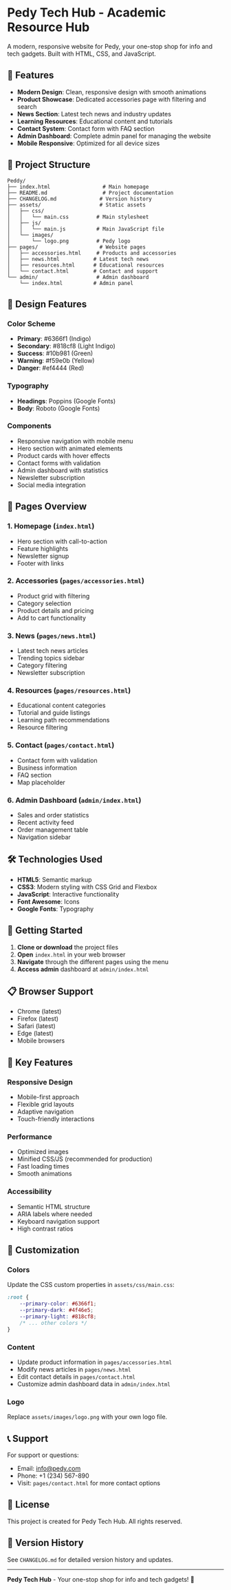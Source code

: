 # Pedy Tech Hub - Academic Resource Hub

A modern, responsive website for Pedy, your one-stop shop for info and tech gadgets. Built with HTML, CSS, and JavaScript.

## 🚀 Features

- **Modern Design**: Clean, responsive design with smooth animations
- **Product Showcase**: Dedicated accessories page with filtering and search
- **News Section**: Latest tech news and industry updates
- **Learning Resources**: Educational content and tutorials
- **Contact System**: Contact form with FAQ section
- **Admin Dashboard**: Complete admin panel for managing the website
- **Mobile Responsive**: Optimized for all device sizes

## 📁 Project Structure

```
Peddy/
├── index.html                 # Main homepage
├── README.md                  # Project documentation
├── CHANGELOG.md              # Version history
├── assets/                   # Static assets
│   ├── css/
│   │   └── main.css         # Main stylesheet
│   ├── js/
│   │   └── main.js          # Main JavaScript file
│   └── images/
│       └── logo.png         # Pedy logo
├── pages/                    # Website pages
│   ├── accessories.html     # Products and accessories
│   ├── news.html           # Latest tech news
│   ├── resources.html      # Educational resources
│   └── contact.html        # Contact and support
└── admin/                   # Admin dashboard
    └── index.html          # Admin panel
```

## 🎨 Design Features

### Color Scheme
- **Primary**: #6366f1 (Indigo)
- **Secondary**: #818cf8 (Light Indigo)
- **Success**: #10b981 (Green)
- **Warning**: #f59e0b (Yellow)
- **Danger**: #ef4444 (Red)

### Typography
- **Headings**: Poppins (Google Fonts)
- **Body**: Roboto (Google Fonts)

### Components
- Responsive navigation with mobile menu
- Hero section with animated elements
- Product cards with hover effects
- Contact forms with validation
- Admin dashboard with statistics
- Newsletter subscription
- Social media integration

## 📱 Pages Overview

### 1. Homepage (`index.html`)
- Hero section with call-to-action
- Feature highlights
- Newsletter signup
- Footer with links

### 2. Accessories (`pages/accessories.html`)
- Product grid with filtering
- Category selection
- Product details and pricing
- Add to cart functionality

### 3. News (`pages/news.html`)
- Latest tech news articles
- Trending topics sidebar
- Category filtering
- Newsletter subscription

### 4. Resources (`pages/resources.html`)
- Educational content categories
- Tutorial and guide listings
- Learning path recommendations
- Resource filtering

### 5. Contact (`pages/contact.html`)
- Contact form with validation
- Business information
- FAQ section
- Map placeholder

### 6. Admin Dashboard (`admin/index.html`)
- Sales and order statistics
- Recent activity feed
- Order management table
- Navigation sidebar

## 🛠️ Technologies Used

- **HTML5**: Semantic markup
- **CSS3**: Modern styling with CSS Grid and Flexbox
- **JavaScript**: Interactive functionality
- **Font Awesome**: Icons
- **Google Fonts**: Typography

## 🚀 Getting Started

1. **Clone or download** the project files
2. **Open** `index.html` in your web browser
3. **Navigate** through the different pages using the menu
4. **Access admin** dashboard at `admin/index.html`

## 📋 Browser Support

- Chrome (latest)
- Firefox (latest)
- Safari (latest)
- Edge (latest)
- Mobile browsers

## 🎯 Key Features

### Responsive Design
- Mobile-first approach
- Flexible grid layouts
- Adaptive navigation
- Touch-friendly interactions

### Performance
- Optimized images
- Minified CSS/JS (recommended for production)
- Fast loading times
- Smooth animations

### Accessibility
- Semantic HTML structure
- ARIA labels where needed
- Keyboard navigation support
- High contrast ratios

## 🔧 Customization

### Colors
Update the CSS custom properties in `assets/css/main.css`:
```css
:root {
    --primary-color: #6366f1;
    --primary-dark: #4f46e5;
    --primary-light: #818cf8;
    /* ... other colors */
}
```

### Content
- Update product information in `pages/accessories.html`
- Modify news articles in `pages/news.html`
- Edit contact details in `pages/contact.html`
- Customize admin dashboard data in `admin/index.html`

### Logo
Replace `assets/images/logo.png` with your own logo file.

## 📞 Support

For support or questions:
- Email: info@pedy.com
- Phone: +1 (234) 567-890
- Visit: `pages/contact.html` for more contact options

## 📄 License

This project is created for Pedy Tech Hub. All rights reserved.

## 🔄 Version History

See `CHANGELOG.md` for detailed version history and updates.

---

**Pedy Tech Hub** - Your one-stop shop for info and tech gadgets! 🚀 